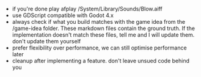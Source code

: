 * if you're done play afplay /System/Library/Sounds/Blow.aiff
* use GDScript compatible with Godot 4.x
* always check if what you build matches with the game idea from the /game-idea folder. These markdown files contain the ground truth. If the implementation doesn't match these files, tell me and I will update them. don't update them yourself 
* prefer flexibility over performance, we can still optimise performance later
* cleanup after implementing a feature. don't leave unsued code behind you
